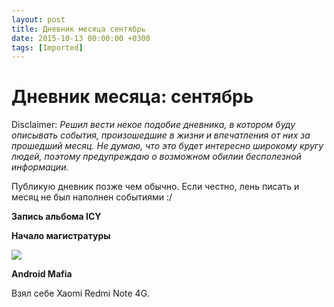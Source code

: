 ```yaml
---
layout: post
title: Дневник месяца сентябрь
date: 2015-10-13 00:00:00 +0300
tags: [Imported]
---
```

# Дневник месяца: сентябрь

Disclaimer:
_Решил вести некое подобие дневника, в котором буду описывать события, произошедшие в жизни и впечатления от них за прошедший месяц. Не думаю, что это будет интересно широкому кругу людей, поэтому предупреждаю о возможном обилии бесполезной информации._

Публикую дневник позже чем обычно. Если честно, лень писать и месяц не был наполнен событиями :/

**Запись альбома ICY**

**Начало магистратуры**

![](https://38.media.tumblr.com/60be4bfec53ae0e77390e6194f6727cf/tumblr_no26hcpCUC1uowxd8o1_250.gif)

**Android Mafia**

Взял себе Xaomi Redmi Note 4G.